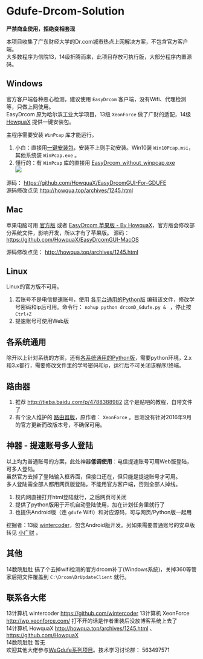 # Gdufe-Drcom-Solution

**严禁商业使用，拒绝变相套现**

本项目收集了广东财经大学的Dr.com城市热点上网解决方案，不包含官方客户端。  
大多数程序为信院13，14级折腾而来，此项目存放可执行版，大部分程序内置源码。

## Windows
官方客户端各种恶心检测，建议使用 `EasyDrcom` 客户端，没有Wifi、代理检测等，只做上网使用。  
EasyDrcom 原为哈尔滨工业大学项目，13级 `XeonForce` 做了广财的适配，14级 [HowquaX](https://github.com/HowquaX) 提供一键安装包。 

主程序需要安装 `WinPcap` 库才能运行。
1. 小白：直接用[一键安装包](./Win/EasyDrcomSetup_with_winpcap_v1.7.zip)，安装不上则手动安装。Win10装 `Win10Pcap.msi`，其他系统装 `WinPcap.exe` 。 
1. 懂行的：有 `WinPcap` 库的直接用 [EasyDrcom_without_winpcap.exe](./Win/EasyDrcom_without_winpcap.exe)  
![](http://epa.gdufe.edu.cn/ueditor/php/upload/image/20161115/1479221388315255.png)

源码： https://github.com/HowquaX/EasyDrcomGUI-For-GDUFE  
源码修改点见 http://howqua.top/archives/1245.html

## Mac
苹果电脑可用 [官方版](http://xxb.gdufe.edu.cn/2016/0902/c4975a95360/page.htm)
 或者 [EasyDrcom 苹果版 - By HowquaX](./Mac/广财EasyDrcom_for_Mac.zip)，官方版会修改部分系统文件，影响开发，所以才有了苹果版。
源码： https://github.com/HowquaX/EasyDrcomGUI-MacOS

源码修改点见： http://howqua.top/archives/1245.html

## Linux
Linux的官方版不可用。
1. 若账号不是电信提速账号，使用 [各平台通用的Python版](./各平台通用/drcomD_Gdufe.py)
编辑该文件，修改学号密码和ip后可用。命令行： `nohup python drcomD_Gdufe.py & ` ，停止按 `Ctrl+Z`
1. 提速账号可使用Web版  

## 各系统通用
 除开以上针对系统的方案，还有[各系统通用的Python版](./各平台通用/drcomD_Gdufe.py)，需要python环境，2.x和3.x都行，需要修改文件里的学号密码和ip，运行后不可关闭该程序/终端。

## 路由器
1. 推荐 http://tieba.baidu.com/p/4788388982 这个是贴吧的教程，自带文件了
2. 有个没人维护的 [路由器版](./路由器)，原作者：  `XeonForce` 。目测没有针对2016年9月的官方更新而改版本号，不确保可用。

## 神器 - 提速账号多人登陆
以上均为普通账号的方案，此处神器**低调使用**：电信提速账号可用Web版登陆，可多人登陆。  
虽然官方去掉了登陆输入框界面，但接口还在，但只能是提速账号才可用。  
多人登陆需全部人都用网页版登陆，不能用官方客户端，否则全部人掉线。

1. 校内网直接打开html登陆就行，之后网页可关闭
1. 提供了python版用于开机自动登陆使用，加在计划任务里就行了
1. 也提供Android版（连 `gdufe` Wifi）和对应源码，可与网页/Python版一起用

挖掘者：13级 [wintercoder](https://github.com/wintercoder)，包含Android版开发。另如果需要普通账号的安卓版转见 [小广财](https://github.com/WeGdufe/SmallGdufe-Android) 。 

## 其他
14数院肚肚 搞了个去掉wifi检测的官方drcom补丁(Windows系统)，关掉360等管家后把文件覆盖到 `C:\Drcom\DrUpdateClient` 就行。

## 联系各大佬

13计算机 wintercoder  https://github.com/wintercoder 
13计算机 XeonForce http://wp.xeonforce.com/ 打不开的话是作者重装后没放博客系统上去了  
14计算机 HowquaX http://howqua.top/archives/1245.html  、https://github.com/HowquaX  
14数院肚肚  暂无  
欢迎其他大佬参与[WeGdufe系列项目](https://github.com/WeGdufe/)。技术学习讨论群： 563497571





